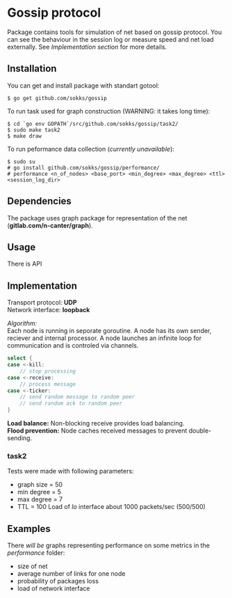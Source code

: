 # Gossip protocol

Package contains tools for simulation of net based on gossip protocol.
You can see the behaviour in the session log or measure speed and net 
load externally.
See *Implementation section* for more details.

## Installation
You can get and install package with standart gotool:
```console
$ go get github.com/sokks/gossip
```
To run task used for graph construction (WARNING: it takes long time):
```console
$ cd `go env GOPATH`/src/github.com/sokks/gossip/task2/
$ sudo make task2
$ make draw
```
To run peformance data collection (*currently unavailable*):
```console
$ sudo su
# go install github.com/sokks/gossip/performance/
# performance <n_of_nodes> <base_port> <min_degree> <max_degree> <ttl> <session_log_dir>
```

## Dependencies
The package uses graph package for representation of the net (**gitlab.com/n-canter/graph**).

## Usage
There is API 

## Implementation
Transport protocol: **UDP**  
Network interface: **loopback**

*Algorithm:*  
Each node is running in seporate goroutine. A node has its own sender, reciever and internal processor.
A node launches an infinite loop for communication and is controled via channels.
```go
select {
case <-kill:
    // stop processing
case <-receive:
    // process message
case <-ticker:
    // send random message to random peer
    // send random ack to random peer
} 
```
**Load balance:** Non-blocking receive provides load balancing.  
**Flood prevention:** Node caches received messages to prevent double-sending.

### task2
Tests were made with following parameters:
- graph size = 50
- min degree = 5
- max degree = 7
- TTL = 100
Load of *lo* interface about 1000 packets/sec (500/500)

## Examples
There *will be* graphs representing performance on some metrics in the *performance* folder:
- size of net
- average number of links for one node
- probability of packages loss
- load of network interface
